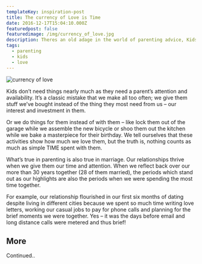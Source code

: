```yaml
---
templateKey: inspiration-post
title: The currency of Love is Time
date: 2016-12-17T15:04:10.000Z
featuredpost: false
featuredimage: /img/currency_of_love.jpg
description: Theres an old adage in the world of parenting advice, Kids spell LOVE as T.I.M.E.
tags:
  - parenting
  - kids
  - love
---
```

![currency of love](/img/currency_of_love.jpg)

Kids don’t need things nearly much as they need a parent’s attention and availability. It’s a classic mistake that we make all too often; we give them stuff we’ve bought instead of the thing they most need from us – our interest and investment in them.

Or we do things for them instead of with them – like lock them out of the garage while we assemble the new bicycle or shoo them out the kitchen while we bake a masterpiece for their birthday. We tell ourselves that these activities show how much we love them, but the truth is, nothing counts as much as simple TIME spent with them.

What’s true in parenting is also true in marriage. Our relationships thrive when we give them our time and attention.
When we reflect back over our more than 30 years together (28 of them married), the periods which stand out as our highlights are also the periods when we were spending the most time together.

For example, our relationship flourished in our first six months of dating despite living in different cities because we spent so much time writing love letters, working our casual jobs to pay for phone calls and planning for the brief moments we were together. Yes – it was the days before email and long distance calls were metered and thus brief!

## More

Continued..
